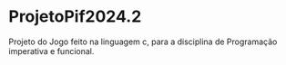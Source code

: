 # ProjetoPif2024.2
Projeto do Jogo feito na linguagem c, para a disciplina de Programação imperativa e funcional. 

